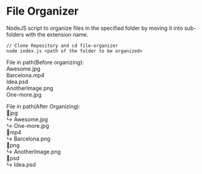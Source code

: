 # File Organizer

NodeJS script to organize files in the specified folder by moving it into sub-folders with the extension name.

```
// Clone Repository and cd file-organizer
node index.js <path of the folder to be organized>
```

File in path(Before organizing):<br />
Awesome.jpg<br />
Barcelona.mp4<br />
Idea.psd<br />
AnotherImage.png<br />
One-more.jpg<br />

File in path(After Organizing):<br />
📁jpg<br />↪ Awesome.jpg<br />↪ One-more.jpg<br />
📁mp4<br />↪ Barcelona.png<br />
📁png<br />↪ AnotherImage.png<br />
📁psd<br />↪ Idea.psd
